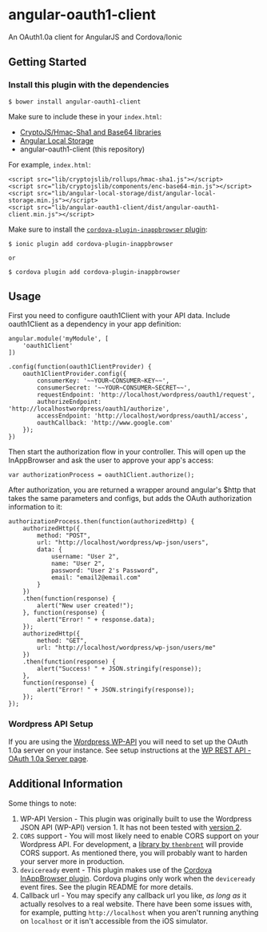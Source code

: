 # angular-oauth1-client
An OAuth1.0a client for AngularJS and Cordova/Ionic

## Getting Started

### Install this plugin with the dependencies

    $ bower install angular-oauth1-client

Make sure to include these in your `index.html`:

* [CryptoJS/Hmac-Sha1 and Base64 libraries](https://github.com/sytelus/CryptoJS)
* [Angular Local Storage](https://github.com/grevory/angular-local-storage)
* angular-oauth1-client (this repository)

For example, `index.html`:

    <script src="lib/cryptojslib/rollups/hmac-sha1.js"></script>
    <script src="lib/cryptojslib/components/enc-base64-min.js"></script>
    <script src="lib/angular-local-storage/dist/angular-local-storage.min.js"></script>
    <script src="lib/angular-oauth1-client/dist/angular-oauth1-client.min.js"></script>

Make sure to install the [`cordova-plugin-inappbrowser` plugin](https://github.com/apache/cordova-plugin-inappbrowser):

    $ ionic plugin add cordova-plugin-inappbrowser

    or

    $ cordova plugin add cordova-plugin-inappbrowser


## Usage

First you need to configure oauth1Client with your API data. Include oauth1Client as a dependency in your app definition:

    angular.module('myModule', [
        'oauth1Client'
    ])

    .config(function(oauth1ClientProvider) {
        oauth1ClientProvider.config({
            consumerKey: '~~YOUR~CONSUMER~KEY~~',
            consumerSecret: '~~YOUR~CONSUMER~SECRET~~',
            requestEndpoint: 'http://localhost/wordpress/oauth1/request',
            authorizeEndpoint: 'http://localhostwordpress/oauth1/authorize',
            accessEndpoint: 'http://localhost/wordpress/oauth1/access',
            oauthCallback: 'http://www.google.com'
        });
    })

Then start the authorization flow in your controller. This will open up the InAppBrowser and ask the user to approve your app's access:

    var authorizationProcess = oauth1Client.authorize();

After authorization, you are returned a wrapper around angular's $http that takes the same parameters and configs, but adds the OAuth authorization information to it:

    authorizationProcess.then(function(authorizedHttp) {
        authorizedHttp({
            method: "POST",
            url: "http://localhost/wordpress/wp-json/users",
            data: {
                username: "User 2",
                name: "User 2",
                password: "User 2's Password",
                email: "email2@email.com"
            }
        })
        .then(function(response) {
            alert("New user created!");
        }, function(response) {
            alert("Error! " + response.data);
        });
        authorizedHttp({
            method: "GET",
            url: "http://localhost/wordpress/wp-json/users/me"
        })
        .then(function(response) {
            alert("Success! " + JSON.stringify(response));
        },
        function(response) {
            alert("Error! " + JSON.stringify(response));
        });
    });

### Wordpress API Setup
If you are using the [Wordpress WP-API](https://wordpress.org/plugins/json-rest-api/) you will need to set up the OAuth 1.0a server on your instance. See setup instructions at the [WP REST API - OAuth 1.0a Server page](http://oauth1.wp-api.org/index.html).

## Additional Information

Some things to note:

1. WP-API Version - This plugin was originally built to use the Wordpress JSON API (WP-API) version 1. It has not been tested with [version 2](https://wordpress.org/plugins/rest-api/).
2. `CORS` support - You will most likely need to enable CORS support on your Wordpress API. For development, a [library by `thenbrent`](https://github.com/thenbrent/WP-API-CORS) will provide CORS support. As mentioned there, you will probably want to harden your server more in production.
3. `deviceready` event - This plugin makes use of the [Cordova InAppBrowser plugin](https://github.com/apache/cordova-plugin-inappbrowser). Cordova plugins only work when the `deviceready` event fires. See the plugin README for more details.
4. Callback url - You may specify any callback url you like, *as long as* it actually resolves to a real website. There have been some issues with, for example, putting `http://localhost` when you aren't running anything on `localhost` or it isn't accessible from the iOS simulator.
